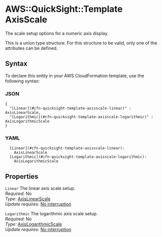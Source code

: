 # AWS::QuickSight::Template AxisScale<a name="aws-properties-quicksight-template-axisscale"></a>

The scale setup options for a numeric axis display\.

This is a union type structure\. For this structure to be valid, only one of the attributes can be defined\.

## Syntax<a name="aws-properties-quicksight-template-axisscale-syntax"></a>

To declare this entity in your AWS CloudFormation template, use the following syntax:

### JSON<a name="aws-properties-quicksight-template-axisscale-syntax.json"></a>

```
{
  "[Linear](#cfn-quicksight-template-axisscale-linear)" : AxisLinearScale,
  "[Logarithmic](#cfn-quicksight-template-axisscale-logarithmic)" : AxisLogarithmicScale
}
```

### YAML<a name="aws-properties-quicksight-template-axisscale-syntax.yaml"></a>

```
  [Linear](#cfn-quicksight-template-axisscale-linear):
    AxisLinearScale
  [Logarithmic](#cfn-quicksight-template-axisscale-logarithmic):
    AxisLogarithmicScale
```

## Properties<a name="aws-properties-quicksight-template-axisscale-properties"></a>

`Linear` <a name="cfn-quicksight-template-axisscale-linear"></a>
The linear axis scale setup\.  
_Required_: No  
_Type_: [AxisLinearScale](aws-properties-quicksight-template-axislinearscale.md)  
_Update requires_: [No interruption](https://docs.aws.amazon.com/AWSCloudFormation/latest/UserGuide/using-cfn-updating-stacks-update-behaviors.html#update-no-interrupt)

`Logarithmic` <a name="cfn-quicksight-template-axisscale-logarithmic"></a>
The logarithmic axis scale setup\.  
_Required_: No  
_Type_: [AxisLogarithmicScale](aws-properties-quicksight-template-axislogarithmicscale.md)  
_Update requires_: [No interruption](https://docs.aws.amazon.com/AWSCloudFormation/latest/UserGuide/using-cfn-updating-stacks-update-behaviors.html#update-no-interrupt)
